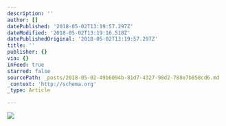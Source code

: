 ```yaml
---
description: ''
author: []
datePublished: '2018-05-02T13:19:57.297Z'
dateModified: '2018-05-02T13:19:16.518Z'
datePublishedOriginal: '2018-05-02T13:19:57.297Z'
title: ''
publisher: {}
via: {}
inFeed: true
starred: false
sourcePath: _posts/2018-05-02-49b6094b-81d7-4327-98d2-788e7b858cd6.md
_context: 'http://schema.org'
_type: Article

---
```

![](https://the-grid-user-content.s3-us-west-2.amazonaws.com/0aecb029-fa5f-416e-8b5f-b5f203ce2457.jpg)